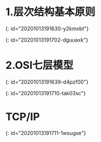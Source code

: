 # 1.层次结构基本原则
{: id="20201013191630-y2kmxbt"}

{: id="20201013191702-dguuaxk"}

# 2.OSI七层模型
{: id="20201013191639-d4pzf00"}

{: id="20201013191710-tak03sc"}

# TCP/IP
{: id="20201013191711-1wsugxe"}

